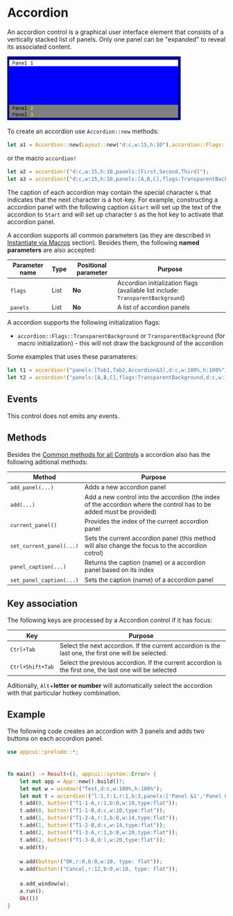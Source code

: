 # Accordion

An accordion control is a graphical user interface element that consists of a vertically stacked list of panels. Only one panel can be "expanded" to reveal its associated content.

<img src="img/accordion.png" width=400/>

To create an accordion use `Accordion::new` methods:
```rs
let a1 = Accordion::new(Layout::new("d:c,w:15,h:10"),accordion::Flags::None);
```

or the macro `accordion!`
```rs
let a2 = accordion!("d:c,w:15,h:10,panels:[First,Second,Third]");
let a3 = accordion!("d:c,w:15,h:10,panels:[A,B,C],flags:TransparentBackground");
```

The caption of each accordion may contain the special character `&` that indicates that the next character is a hot-key. For example, constructing a accordion panel with the following caption `&Start` will set up the text of the accordion to `Start` and will set up character `S` as the hot key to activate that accordion panel.

A accordion supports all common parameters (as they are described in [Instantiate via Macros](../instantiate_via_macros.md) section). Besides them, the following **named parameters** are also accepted:

| Parameter name | Type | Positional parameter | Purpose                                                                           |
| -------------- | ---- | -------------------- | --------------------------------------------------------------------------------- |
| `flags`        | List | **No**               | Accordion initialization flags  (available list include: `TransparentBackground`) |
| `panels`       | List | **No**               | A list of accordion panels                                                        |

A accordion supports the following initialization flags:
* `accordion::Flags::TransparentBackground` or `TransparentBackground` (for macro initialization) - this will not draw the background of the accordion

Some examples that uses these paramateres:
```rs
let t1 = accordion!("panels:[Tab1,Tab2,Accordion&3],d:c,w:100%,h:100%");
let t2 = accordion!("panels:[A,B,C],flags:TransparentBackground,d:c,w:100%,h:100%");
```

## Events
This control does not emits any events.

## Methods

Besides the [Common methods for all Controls](../common_methods.md) a accordion also has the following aditional methods:

| Method                   | Purpose                                                                                                              |
| ------------------------ | -------------------------------------------------------------------------------------------------------------------- |
| `add_panel(...)`         | Adds a new accordion panel                                                                                           |
| `add(...)`               | Add a new control into the accordion (the index of the accordion where the control has to be added must be provided) |
| `current_panel()`        | Provides the index of the current accordion panel                                                                    |
| `set_current_panel(...)` | Sets the current accordion panel (this method will also change the focus to the accordion cotrol)                    |
| `panel_caption(...)`     | Returns the caption (name) or a accordion panel based on its index                                                   |
| `set_panel_caption(...)` | Sets the caption (name) of a accordion panel                                                                         |

## Key association

The following keys are processed by a Accordion control if it has focus:

| Key              | Purpose                                                                                                 |
| ---------------- | ------------------------------------------------------------------------------------------------------- |
| `Ctrl+Tab`       | Select the next accordion. If the current accordion is the last one, the first one will be selected.    |
| `Ctrl+Shift+Tab` | Select the previous accordion. If the current accordion is the first one, the last one will be selected |

Aditionally, `Alt`+**letter or number** will automatically select the accordion with that particular hotkey combination.

## Example

The following code creates an accordion with 3 panels and adds two buttons on each accordion panel.

```rs
use appcui::prelude::*;


fn main() -> Result<(), appcui::system::Error> {
    let mut app = App::new().build()?;
    let mut w = window!("Test,d:c,w:100%,h:100%");
    let mut t = accordion!("l:1,t:1,r:1,b:3,panels:['Panel &1','Panel &2','Panel &3']");
    t.add(0, button!("T1-1-A,r:1,b:0,w:10,type:flat"));
    t.add(0, button!("T1-1-B,d:c,w:10,type:flat"));      
    t.add(1, button!("T1-2-A,r:1,b:0,w:14,type:flat"));
    t.add(1, button!("T1-2-B,d:c,w:14,type:flat")); 
    t.add(2, button!("T1-3-A,r:1,b:0,w:20,type:flat"));
    t.add(2, button!("T1-3-B,d:l,w:20,type:flat"));  
    w.add(t); 

    w.add(button!("OK,r:0,b:0,w:10, type: flat"));
    w.add(button!("Cancel,r:12,b:0,w:10, type: flat"));

    a.add_window(w);
    a.run();
    Ok(())
}
```